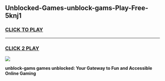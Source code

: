 
## Unblocked-Games-unblock-gams-Play-Free-5knj1
<h3>
<a href="https://premium76.site?title=unblock-gams&ref=10A">CLICK TO PLAY</a></h3>
<hr>

<h3>
<a href="https://premium76.site?title=unblock-gams&ref=10A">CLICK 2 PLAY</a>
  
</h3>

<a href="https://premium76.site?title=unblock-gams&ref=10A"><img src="https://clearcache.store/games.png"></a>


**unblock-gams games unblocked: Your Gateway to Fun and Accessible Online Gaming**
